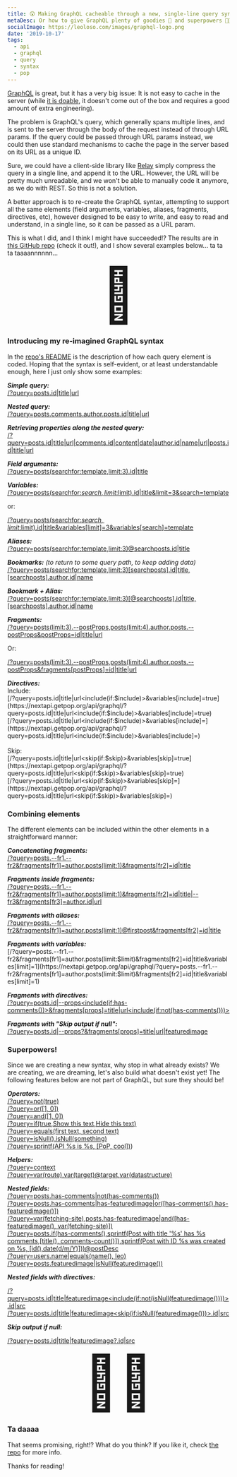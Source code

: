 ```yaml
---
title: 😲 Making GraphQL cacheable through a new, single-line query syntax!?
metaDesc: Or how to give GraphQL plenty of goodies 🍪 and superpowers 🦸🏻
socialImage: https://leoloso.com/images/graphql-logo.png
date: '2019-10-17'
tags:
  - api
  - graphql
  - query
  - syntax
  - pop
---
```


[GraphQL](https://graphql.org) is great, but it has a very big issue: It is not easy to cache in the server (while [it is doable](https://blog.apollographql.com/graphql-caching-the-elephant-in-the-room-11a3df0c23ad), it doesn't come out of the box and requires a good amount of extra engineering).

The problem is GraphQL's query, which generally spans multiple lines, and is sent to the server through the body of the request instead of through URL params. If the query could be passed through URL params instead, we could then use standard mechanisms to cache the page in the server based on its URL as a unique ID.

Sure, we could have a client-side library like [Relay](https://relay.dev/docs/en/graphql-in-relay) simply compress the query in a single line, and append it to the URL. However, the URL will be pretty much unreadable, and we won't be able to manually code it anymore, as we do with REST. So this is not a solution.

A better approach is to re-create the GraphQL syntax, attempting to support all the same elements (field arguments, variables, aliases, fragments, directives, etc), however designed to be easy to write, and easy to read and understand, in a single line, so it can be passed as a URL param.

This is what I did, and I think I might have succeeded!? The results are in [this GitHub repo](https://github.com/getpop/field-query) (check it out!), and I show several examples below... ta ta ta taaaannnnnn...

<p style="text-align: center;"><span style="font-size: 120px;">🥁</span></p>

### Introducing my re-imagined GraphQL syntax

In the [repo's README](https://github.com/getpop/field-query) is the description of how each query element is coded. Hoping that the syntax is self-evident, or at least understandable enough, here I just only show some examples:

_**Simple query:**_<br/>
[/?query=posts.id|title|url](https://nextapi.getpop.org/api/graphql/?query=posts.id|title|url)

_**Nested query:**_<br/>
[/?query=posts.comments.author.posts.id|title|url](https://nextapi.getpop.org/api/graphql/?query=posts.comments.author.posts.id|title|url)

_**Retrieving properties along the nested query:**_<br/>
[/?query=posts.id|title|url|comments.id|content|date|author.id|name|url|posts.id|title|url](https://nextapi.getpop.org/api/graphql/?query=posts.id|title|url|comments.id|content|date|author.id|name|url|posts.id|title|url)

_**Field arguments:**_<br/>
[/?query=posts(searchfor:template,limit:3).id|title](https://nextapi.getpop.org/api/graphql/?query=posts(searchfor:template,limit:3).id|title)

_**Variables:**_<br/>
[/?query=posts(searchfor:$search,limit:$limit).id|title&limit=3&search=template](https://nextapi.getpop.org/api/graphql/?query=posts(searchfor:$search,limit:$limit).id|title&limit=3&search=template)

or:

[/?query=posts(searchfor:$search,limit:$limit).id|title&variables[limit]=3&variables[search]=template](https://nextapi.getpop.org/api/graphql/?query=posts(searchfor:$search,limit:$limit).id|title&variables[limit]=3&variables[search]=template)

_**Aliases:**_<br/>
[/?query=posts(searchfor:template,limit:3)@searchposts.id|title](https://nextapi.getpop.org/api/graphql/?query=posts(searchfor:template,limit:3)@searchposts.id|title)

_**Bookmarks:** (to return to some query path, to keep adding data)_<br/>
[/?query=posts(searchfor:template,limit:3)[searchposts].id|title,[searchposts].author.id|name](https://nextapi.getpop.org/api/graphql/?query=posts(searchfor:template,limit:3)[searchposts].id|title,[searchposts].author.id|name)

_**Bookmark + Alias:**_<br/>
[/?query=posts(searchfor:template,limit:3)[@searchposts].id|title,[searchposts].author.id|name](https://nextapi.getpop.org/api/graphql/?query=posts(searchfor:template,limit:3)[@searchposts].id|title,[searchposts].author.id|name)

_**Fragments:**_<br/>
[/?query=posts(limit:3).--postProps,posts(limit:4).author.posts.--postProps&postProps=id|title|url](https://nextapi.getpop.org/api/graphql/?query=posts(limit:3).--postProps,posts(limit:4).author.posts.--postProps&postProps=id|title|url)

Or:

[/?query=posts(limit:3).--postProps,posts(limit:4).author.posts.--postProps&fragments[postProps]=id|title|url](https://nextapi.getpop.org/api/graphql/?query=posts(limit:3).--postProps,posts(limit:4).author.posts.--postProps&fragments[postProps]=id|title|url)

_**Directives:**_<br/>
Include:<br/>
[/?query=posts.id|title|url<include(if:$include)>&variables[include]=true](https://nextapi.getpop.org/api/graphql/?query=posts.id|title|url<include(if:$include)>&variables[include]=true)<br/>
[/?query=posts.id|title|url<include(if:$include)>&variables[include]=](https://nextapi.getpop.org/api/graphql/?query=posts.id|title|url<include(if:$include)>&variables[include]=)<br/><br/>
Skip:<br/>
[/?query=posts.id|title|url<skip(if:$skip)>&variables[skip]=true](https://nextapi.getpop.org/api/graphql/?query=posts.id|title|url<skip(if:$skip)>&variables[skip]=true)<br/>
[/?query=posts.id|title|url<skip(if:$skip)>&variables[skip]=](https://nextapi.getpop.org/api/graphql/?query=posts.id|title|url<skip(if:$skip)>&variables[skip]=)

### Combining elements

The different elements can be included within the other elements in a straightforward manner:

_**Concatenating fragments:**_<br/>
[/?query=posts.--fr1.--fr2&fragments[fr1]=author.posts(limit:1)&fragments[fr2]=id|title](https://nextapi.getpop.org/api/graphql/?query=posts.--fr1.--fr2&fragments[fr1]=author.posts(limit:1)&fragments[fr2]=id|title)

_**Fragments inside fragments:**_<br/>
[/?query=posts.--fr1.--fr2&fragments[fr1]=author.posts(limit:1)&fragments[fr2]=id|title|--fr3&fragments[fr3]=author.id|url](https://nextapi.getpop.org/api/graphql/?query=posts.--fr1.--fr2&fragments[fr1]=author.posts(limit:1)&fragments[fr2]=id|title|--fr3&fragments[fr3]=author.id|url)

_**Fragments with aliases:**_<br/>
[/?query=posts.--fr1.--fr2&fragments[fr1]=author.posts(limit:1)@firstpost&fragments[fr2]=id|title](https://nextapi.getpop.org/api/graphql/?query=posts.--fr1.--fr2&fragments[fr1]=author.posts(limit:1)@firstpost&fragments[fr2]=id|title)

_**Fragments with variables:**_<br/>
[/?query=posts.--fr1.--fr2&fragments[fr1]=author.posts(limit:$limit)&fragments[fr2]=id|title&variables[limit]=1](https://nextapi.getpop.org/api/graphql/?query=posts.--fr1.--fr2&fragments[fr1]=author.posts(limit:$limit)&fragments[fr2]=id|title&variables[limit]=1)

_**Fragments with directives:**_<br/>
[/?query=posts.id|--props<include(if:has-comments())>&fragments[props]=title|url<include(if:not(has-comments()))>](https://nextapi.getpop.org/api/graphql/?query=posts.id|--props<include(if:has-comments())>&fragments[props]=title|url<include(if:not(has-comments()))>)

_**Fragments with "Skip output if null":**_<br/>
[/?query=posts.id|--props?&fragments[props]=title|url|featuredimage](https://nextapi.getpop.org/api/graphql/?query=posts.id|--props?&fragments[props]=title|url|featuredimage)

### Superpowers!

Since we are creating a new syntax, why stop in what already exists? We are creating, we are dreaming, let's also build what doesn't exist yet! The following features below are not part of GraphQL, but sure they should be!

_**Operators:**_<br/>
<a href="https://nextapi.getpop.org/api/graphql?query=not(true)">/?query=not(true)</a><br/>
<a href="https://nextapi.getpop.org/api/graphql?query=or([1, 0])">/?query=or([1, 0])</a><br/>
<a href="https://nextapi.getpop.org/api/graphql?query=and([1, 0])">/?query=and([1, 0])</a><br/>
<a href="https://nextapi.getpop.org/api/graphql?query=if(true,Show this text,Hide this text)">/?query=if(true,Show this text,Hide this text)</a><br/>
<a href="https://nextapi.getpop.org/api/graphql?query=equals(first text, second text)">/?query=equals(first text, second text)</a><br/>
<a href="https://nextapi.getpop.org/api/graphql?query=isNull(),isNull(something)">/?query=isNull(),isNull(something)</a><br/>
<a href="https://nextapi.getpop.org/api/graphql?query=sprintf(API %s is %s, [PoP, cool])">/?query=sprintf(API %s is %s, [PoP, cool])</a>)

_**Helpers:**_<br/>
<a href="https://nextapi.getpop.org/api/graphql?query=context">/?query=context</a><br/>
<a href="https://nextapi.getpop.org/api/graphql?query=var(route),var(target)@target,var(datastructure)">/?query=var(route),var(target)@target,var(datastructure)</a>

_**Nested fields:**_<br/>
<a href="https://nextapi.getpop.org/api/graphql/?query=posts.has-comments|not(has-comments())">/?query=posts.has-comments|not(has-comments())</a><br/>
<a href="https://nextapi.getpop.org/api/graphql/?query=posts.has-comments|has-featuredimage|or([has-comments(),has-featuredimage()])">/?query=posts.has-comments|has-featuredimage|or([has-comments(),has-featuredimage()])</a><br/>
<a href="https://nextapi.getpop.org/api/graphql/?query=var(fetching-site),posts.has-featuredimage|and([has-featuredimage(), var(fetching-site)])">/?query=var(fetching-site),posts.has-featuredimage|and([has-featuredimage(), var(fetching-site)])</a><br/>
<a href="https://nextapi.getpop.org/api/graphql/?query=posts.if(has-comments(),sprintf(Post with title '%s' has %s comments,[title(), comments-count()]),sprintf(Post with ID %s was created on %s, [id(),date(d/m/Y)]))@postDesc">/?query=posts.if(has-comments(),sprintf(Post with title '%s' has %s comments,[title(), comments-count()]),sprintf(Post with ID %s was created on %s, [id(),date(d/m/Y)]))@postDesc</a><br/>
<a href="https://nextapi.getpop.org/api/graphql/?query=users.name|equals(name(), leo)">/?query=users.name|equals(name(), leo)</a><br/>
<a href="https://nextapi.getpop.org/api/graphql/?query=posts.featuredimage|isNull(featuredimage())">/?query=posts.featuredimage|isNull(featuredimage())</a>

_**Nested fields with directives:**_<br/>

[/?query=posts.id|title|featuredimage<include(if:not(isNull(featuredimage())))>.id|src](https://nextapi.getpop.org/api/graphql/?query=posts.id|title|featuredimage<include(if:not(isNull(featuredimage())))>.id|src)<br/>
[/?query=posts.id|title|featuredimage<skip(if:isNull(featuredimage()))>.id|src](https://nextapi.getpop.org/api/graphql/?query=posts.id|title|featuredimage<skip(if:isNull(featuredimage()))>.id|src)

_**Skip output if null:**_<br/>

[/?query=posts.id|title|featuredimage?.id|src](https://nextapi.getpop.org/api/graphql/?query=posts.id|title|featuredimage?.id|src)

<p style="text-align: center;"><span style="font-size: 120px;">🦸🏻</span></p>

### Ta daaaa

That seems promising, right!? What do you think? If you like it, check [the repo](https://github.com/getpop/field-query) for more info.

Thanks for reading!